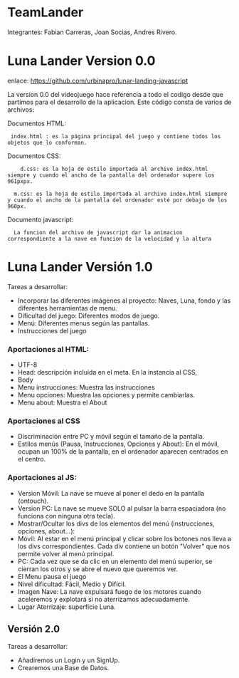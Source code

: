 # TeamLander
Integrantes: Fabian Carreras, Joan Socias, Andres Rivero.

# Luna Lander Version 0.0
enlace: https://github.com/urbinapro/lunar-landing-javascript

La version 0.0 del videojuego hace referencia a todo el codigo desde que partimos para el desarrollo de la aplicacion.
Este código consta de varios de archivos:
 
 Documentos HTML:
  
     index.html : es la página principal del juego y contiene todos los objetos que lo conforman.
    
  Documentos CSS:
  
 	    d.css: es la hoja de estilo importada al archivo index.html siempre y cuando el ancho de la pantalla del ordenador supere los           961pxpx.
      
      m.css: es la hoja de estilo importada al archivo index.html siempre y cuando el ancho de la pantalla del ordenador esté por debajo de los 960px.
   Documento javascript:
      
      La funcion del archivo de javascript dar la animacion correspondiente a la nave en funcion de la velocidad y la altura



# Luna Lander Versión 1.0

Tareas a desarrollar:

* Incorporar las diferentes imágenes al proyecto: Naves, Luna, fondo y las diferentes herramientas de menu.
* Dificultad del juego: Diferentes modos de juego.
* Menú: Diferentes menus según las pantallas.
* Instrucciones del juego


### Aportaciones al HTML:
* UTF-8
* Head: descripción incluida en el meta. En la instancia al CSS,  
* Body
* Menu instrucciones: Muestra las instrucciones
* Menu opciones: Muestra las opciones y permite cambiarlas.
* Menu about: Muestra el About

### Aportaciones al CSS
* Discriminación entre PC y móvil según el tamaño de la pantalla.
* Estilos menús (Pausa, Instrucciones, Opciones y About): En el móvil, ocupan un 100% de la pantalla, en el ordenador aparecen centrados en el centro.

### Aportaciones al JS:
* Version Móvil: La nave se mueve al poner el dedo en la pantalla (ontouch).
* Version PC: La nave se mueve SOLO al pulsar la barra espaciadora (no funciona con ninguna otra tecla).
* Mostrar/Ocultar los divs de los elementos del menú (instrucciones, opciones, about...):
* Móvil: Al estar en el menú principal y clicar sobre los botones nos lleva a los divs correspondientes. Cada div contiene un botón "Volver" que nos permite volver al menú principal.
* PC: Cada vez que se da clic en un elemento del menú superior, se cierran los otros y se abre el nuevo que queremos ver. 
* El Menu pausa el juego
* Nivel dificultad: Fácil, Medio y Difícil.
* Imagen Nave: La nave expulsará fuego de los motores cuando aceleremos y explotará si no aterrizamos adecuadamente.
* Lugar Aterrizaje: superficie Luna.

## Versión 2.0
 Tareas a desarrollar:

* Añadiremos un Login y un SignUp.
* Crearemos una Base de Datos.




